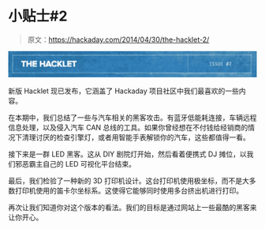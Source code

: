 # 小贴士#2

> 原文：<https://hackaday.com/2014/04/30/the-hacklet-2/>

![2](img/8240c1310298bc352e144fa73936a319.png)

新版 Hacklet 现已发布，它涵盖了 Hackaday 项目社区中我们最喜欢的一些内容。

在本期中，我们总结了一些与汽车相关的黑客攻击。有蓝牙低能耗连接，车辆远程信息处理，以及侵入汽车 CAN 总线的工具。如果你曾经想在不付钱给经销商的情况下清理讨厌的检查引擎灯，或者用智能手表解锁你的汽车，这些都值得一看。

接下来是一群 LED 黑客。这从 DIY 剧院灯开始，然后看着便携式 DJ 摊位，以我们邪恶霸主自己的 LED 可视化平台结束。

最后，我们检验了一种新的 3D 打印机设计。这台打印机使用极坐标，而不是大多数打印机使用的笛卡尔坐标系。这使得它能够同时使用多台挤出机进行打印。

再次让我们知道你对这个版本的看法。我们的目标是通过网站上一些最酷的黑客来让你开心。